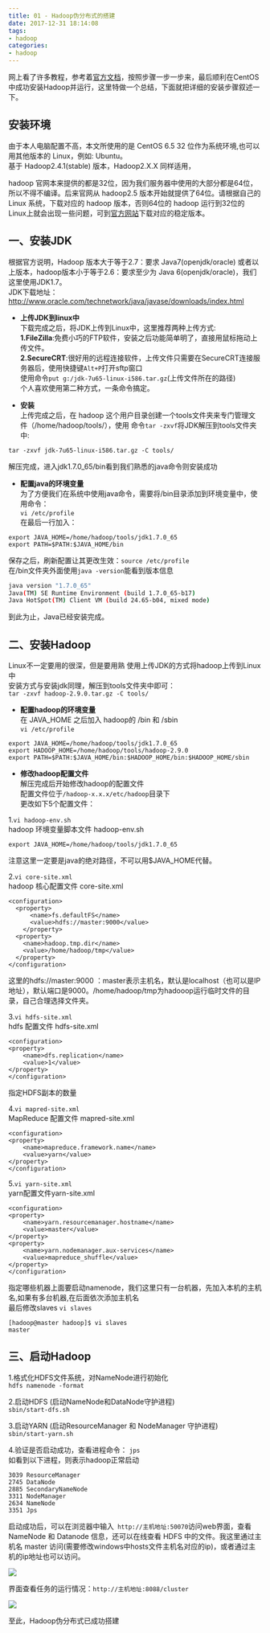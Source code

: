 ```yaml
---
title: 01 - Hadoop伪分布式的搭建
date: 2017-12-31 18:14:08
tags:
- hadoop
categories:
- hadoop
---
```


<!--# 01 - Hadoop伪分布式的搭建-->
<!--more-->
网上看了许多教程，参考着[官方文档](http://hadoop.apache.org/docs/stable/hadoop-project-dist/hadoop-common/SingleCluster.html)，按照步骤一步一步来，最后顺利在CentOS中成功安装Hadoop并运行，这里特做一个总结，下面就把详细的安装步骤叙述一下。  

## 安装环境
由于本人电脑配置不高，本文所使用的是 CentOS 6.5 32 位作为系统环境,也可以用其他版本的 Linux，例如: Ubuntu。  
基于 Hadoop2.4.1(stable) 版本，Hadoop2.X.X 同样适用，

hadoop 官网本来提供的都是32位，因为我们服务器中使用的大部分都是64位，所以不得不编译。后来官网从 hadoop2.5 版本开始就提供了64位。请根据自己的 Linux 系统，下载对应的 hadoop 版本，否则64位的 hadoop 运行到32位的Linux上就会出现一些问题，可到[官方网站](https://archive.apache.org/dist/hadoop/common/)下载对应的稳定版本。  

## 一、安装JDK
根据官方说明，Hadoop 版本大于等于2.7：要求 Java7(openjdk/oracle) 或者以上版本，hadoop版本小于等于2.6：要求至少为 Java 6(openjdk/oracle)，我们这里使用JDK1.7。  
JDK下载地址：http://www.oracle.com/technetwork/java/javase/downloads/index.html  

* **上传JDK到linux中**  
下载完成之后，将JDK上传到Linux中，这里推荐两种上传方式:  
**1.FileZilla**:免费小巧的FTP软件，安装之后功能简单明了，直接用鼠标拖动上传文件。  
**2.SecureCRT**:很好用的远程连接软件，上传文件只需要在SecureCRT连接服务器后，使用快捷键``Alt+P``打开sftp窗口  
使用命令``put g:/jdk-7u65-linux-i586.tar.gz``(上传文件所在的路径)  
个人喜欢使用第二种方式，一条命令搞定。  

* **安装**  
上传完成之后，在 hadoop 这个用户目录创建一个tools文件夹来专门管理文件（/home/hadoop/tools/），使用 命令``tar -zxvf``将JDK解压到tools文件夹中:
```
tar -zxvf jdk-7u65-linux-i586.tar.gz -C tools/
```
解压完成，进入jdk1.7.0_65/bin看到我们熟悉的java命令则安装成功
* **配置java的环境变量**  
为了方便我们在系统中使用java命令，需要将/bin目录添加到环境变量中，使用命令：  
``vi /etc/profile``  
在最后一行加入：  
```shell
export JAVA_HOME=/home/hadoop/tools/jdk1.7.0_65
export PATH=$PATH:$JAVA_HOME/bin
```
保存之后，刷新配置让其更改生效：``source /etc/profile``  
在/bin文件夹外面使用``java -version``能看到版本信息  
```bash
java version "1.7.0_65"
Java(TM) SE Runtime Environment (build 1.7.0_65-b17)
Java HotSpot(TM) Client VM (build 24.65-b04, mixed mode)
```
到此为止，Java已经安装完成。  

## 二、安装Hadoop  
Linux不一定要用的很深，但是要用熟
使用上传JDK的方式将hadoop上传到Linux中  
安装方式与安装jdk同理，解压到tools文件夹中即可：  
``tar -zxvf hadoop-2.9.0.tar.gz -C tools/``  
* **配置hadoop的环境变量**  
在 JAVA_HOME 之后加入 hadoop的 /bin 和 /sbin  
``vi /etc/profile``
```shell
export JAVA_HOME=/home/hadoop/tools/jdk1.7.0_65
export HADOOP_HOME=/home/hadoop/tools/hadoop-2.9.0
export PATH=$PATH:$JAVA_HOME/bin:$HADOOP_HOME/bin:$HADOOP_HOME/sbin
```
* **修改hadoop配置文件**  
解压完成后开始修改hadoop的配置文件  
配置文件位于``/hadoop-x.x.x/etc/hadoop``目录下  
更改如下5个配置文件：  


1.``vi hadoop-env.sh``  
hadoop 环境变量脚本文件 hadoop-env.sh
```shell
export JAVA_HOME=/home/hadoop/tools/jdk1.7.0_65  
```
注意这里一定要是java的绝对路径，不可以用$JAVA_HOME代替。  

2.``vi core-site.xml``  
hadoop 核心配置文件 core-site.xml  
```shell
<configuration>
  <property>
      <name>fs.defaultFS</name>
      <value>hdfs://master:9000</value>         
    </property>  
  <property>
    <name>hadoop.tmp.dir</name>
    <value>/home/hadoop/tmp</value>
  </property>
</configuration>
```
这里的<value>hdfs://master:9000</value> ：master表示主机名，默认是localhost（也可以是IP地址），默认端口是9000。/home/hadoop/tmp为hadooop运行临时文件的目录，自己合理选择文件夹。  

3.``vi hdfs-site.xml``  
hdfs 配置文件 hdfs-site.xml
```shell
<configuration>
<property>
    <name>dfs.replication</name>
    <value>1</value>
</property>
</configuration>
```
指定HDFS副本的数量  

4.``vi mapred-site.xml``  
MapReduce 配置文件 mapred-site.xml
```shell
<configuration>
<property>
    <name>mapreduce.framework.name</name>
    <value>yarn</value>
</property>
</configuration>
```
5.``vi yarn-site.xml``  
yarn配置文件yarn-site.xml  
```shell
<configuration>
<property>                                                       
    <name>yarn.resourcemanager.hostname</name>
    <value>master</value>
</property>
<property>
    <name>yarn.nodemanager.aux-services</name>
    <value>mapreduce_shuffle</value>
</property>
</configuration>
```  
指定哪些机器上面要启动namenode，我们这里只有一台机器，先加入本机的主机名,如果有多台机器,在后面依次添加主机名  
最后修改slaves  ``vi slaves``  
```shell
[hadoop@master hadoop]$ vi slaves
master
```

## 三、启动Hadoop  

1.格式化HDFS文件系统，对NameNode进行初始化  
``hdfs namenode -format``  

2.启动HDFS (启动NameNode和DataNode守护进程)  
``sbin/start-dfs.sh``  

3.启动YARN (启动ResourceManager 和 NodeManager 守护进程)  
``sbin/start-yarn.sh``  

4.验证是否启动成功，查看进程命令： ``jps``  
如看到以下进程，则表示hadoop正常启动  
```shell
3039 ResourceManager
2745 DataNode
2885 SecondaryNameNode
3311 NodeManager
2634 NameNode
3351 Jps
```  

启动成功后，可以在浏览器中输入`` http://主机地址:50070``访问web界面，查看 NameNode 和 Datanode 信息，还可以在线查看 HDFS 中的文件。我这里通过主机名 master 访问(需要修改windows中hosts文件主机名对应的ip)，或者通过主机的ip地址也可以访问。  

![](http://wx3.sinaimg.cn/large/005TBZ5oly1fnndaj82y2j30xe0iy755.jpg)  

界面查看任务的运行情况：``http://主机地址:8088/cluster``  

![](http://wx3.sinaimg.cn/large/005TBZ5oly1fnndrg8y6rj311s0cswfx.jpg)  

至此，Hadoop伪分布式已成功搭建
